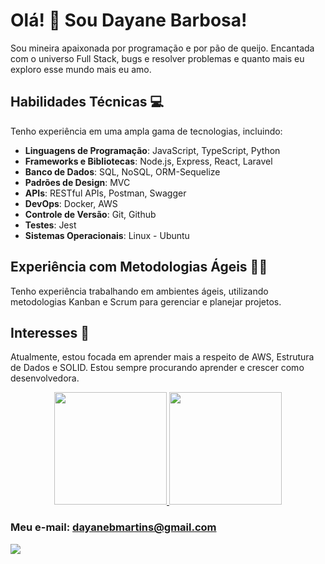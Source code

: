 # Olá! 👋 Sou Dayane Barbosa!

Sou mineira apaixonada por programação e por pão de queijo. Encantada com o universo Full Stack, bugs e resolver problemas e quanto mais eu exploro esse mundo mais eu amo.

## Habilidades Técnicas 💻

Tenho experiência em uma ampla gama de tecnologias, incluindo:

- **Linguagens de Programação**: JavaScript, TypeScript, Python
- **Frameworks e Bibliotecas**: Node.js, Express, React, Laravel
- **Banco de Dados**: SQL, NoSQL, ORM-Sequelize
- **Padrões de Design**: MVC
- **APIs**: RESTful APIs, Postman, Swagger
- **DevOps**: Docker, AWS
- **Controle de Versão**: Git, Github
- **Testes**: Jest
- **Sistemas Operacionais**: Linux - Ubuntu

## Experiência com Metodologias Ágeis 🏃‍♀️

Tenho experiência trabalhando em ambientes ágeis, utilizando metodologias Kanban e Scrum para gerenciar e planejar projetos.

## Interesses 🚀

Atualmente, estou focada em aprender mais a respeito de AWS, Estrutura de Dados e SOLID. Estou sempre procurando aprender e crescer como desenvolvedora.

<div align="center">
  <a href="https://github.com/DAYANE1130">
    <img height="180em" src="https://github-readme-stats.vercel.app/api?username=dayane1130&show_icons=true&theme=dracula&include_all_commits=true&count_private=true"/>
    <img height="180em" src="https://github-readme-stats.vercel.app/api/top-langs/?username=dayane1130&layout=compact&langs_count=7&theme=dracula"/>
  </a>
</div>


### Meu e-mail: dayanebmartins@gmail.com 

<div> 
  <a href="https://www.linkedin.com/in/barbosa-dayane/" target="_blank"><img src="https://img.shields.io/badge/-LinkedIn-%230077B5?style=for-the-badge&logo=linkedin&logoColor=white" target="_blank"></a> 
</div>
